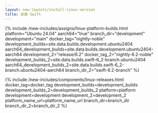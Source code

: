 ```yaml
---
layout: new-layouts/install-linux-version
title: 安装 Swift
---
```


{% include /new-includes/assigns/linux-platform-builds.html
platform="Ubuntu 24.04"
aarch64="true"
branch_dir="development"
development="main"
docker_tag="nightly-noble"
development_builds=site.data.builds.development.ubuntu2404
aarch64_development_builds=site.data.builds.development.ubuntu2404-aarch64
development_2="release/6.2"
docker_tag_2="nightly-6.2-noble"
development_builds_2=site.data.builds.swift-6_2-branch.ubuntu2404
aarch64_development_builds_2=site.data.builds.swift-6_2-branch.ubuntu2404-aarch64
branch_dir_2="swift-6.2-branch"
%}

{% include /new-includes/components/linux-releases.html
  docker_tag=docker_tag
  development_builds=development_builds
  development_builds_2=development_builds_2
  platform=platform
  development=development
  development_2=development_2
  platform_name_url=platform_name_url
  branch_dir=branch_dir
  branch_dir_2=branch_dir_2
%}